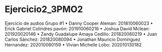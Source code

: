 # Ejercicio2_3PMO2
Ejercicio de audios
Grupo #1
• Danny Cooper Aleman: 201810060023
• Erick Gabriel Colindres pavón: 201910060216
• Joshua David Mclean: 201920020146
• Zandy Guadalupe Amaya Cedillo: 201820060219
• Juan Carlos Sánchez: 201820080094
• Jonathan Mauricio Dominguez Hernandez: 202010080159
• Vivian Michelle Lobo: 202010130182
